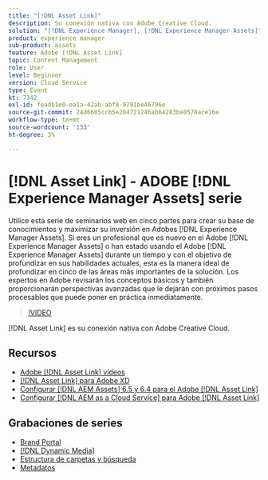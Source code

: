 ```yaml
---
title: "[!DNL Asset Link]"
description: Su conexión nativa con Adobe Creative Cloud.
solution: "[!DNL Experience Manager], [!DNL Experience Manager Assets]"
product: experience manager
sub-product: assets
feature: Adobe [!DNL Asset Link]
topic: Content Management
role: User
level: Beginner
version: Cloud Service
type: Event
kt: 7342
exl-id: feadb1e0-ea1a-42ab-abf8-9791be46796e
source-git-commit: 24d6605ccb5e204721246ab64283be8570ace16e
workflow-type: tm+mt
source-wordcount: '133'
ht-degree: 3%

---
```


# [!DNL Asset Link] - ADOBE [!DNL Experience Manager Assets] serie

Utilice esta serie de seminarios web en cinco partes para crear su base de conocimientos y maximizar su inversión en Adobes [!DNL Experience Manager Assets]. Si eres un profesional que es nuevo en el Adobe [!DNL Experience Manager Assets] o han estado usando el Adobe [!DNL Experience Manager Assets] durante un tiempo y con el objetivo de profundizar en sus habilidades actuales, esta es la manera ideal de profundizar en cinco de las áreas más importantes de la solución. Los expertos en Adobe revisarán los conceptos básicos y también proporcionarán perspectivas avanzadas que le dejarán con próximos pasos procesables que puede poner en práctica inmediatamente.

>[!VIDEO](https://video.tv.adobe.com/v/332127/?quality=12&learn=on&hidetitle=true)

[!DNL Asset Link] es su conexión nativa con Adobe Creative Cloud.

## Recursos

* [Adobe [!DNL Asset Link] vídeos](https://experienceleague.adobe.com/docs/experience-manager-learn/assets/adobe-asset-link/launch-adobe-asset-link.html)
* [[!DNL Asset Link] para Adobe XD](https://helpx.adobe.com/enterprise/admin-guide.html/enterprise/using/adobe-asset-link-for-xd.ug.html)
* [Configurar [!DNL AEM Assets] 6.5 y 6.4 para el Adobe [!DNL Asset Link]](https://helpx.adobe.com/enterprise/using/configure-aem-assets-6-for-asset-link.html)
* [Configurar [!DNL AEM as a Cloud Service] para Adobe [!DNL Asset Link]](https://helpx.adobe.com/enterprise/admin-guide.html/enterprise/using/configure-aem-assets-for-asset-link.ug.html)

## Grabaciones de series

* [Brand Portal](brand-portal.md)
* [[!DNL Dynamic Media]](dynamic-media.md)
* [Estructura de carpetas y búsqueda](folder-structure-search.md)
* [Metadatos](metadata.md)
